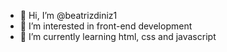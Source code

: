 - 👋 Hi, I’m @beatrizdiniz1
- 👀 I’m interested in front-end development
- 🌱 I’m currently learning html, css and javascript 

<!---
beatrizdiniz1/beatrizdiniz1 is a ✨ special ✨ repository because its `README.md` (this file) appears on your GitHub profile.
You can click the Preview link to take a look at your changes.
--->
